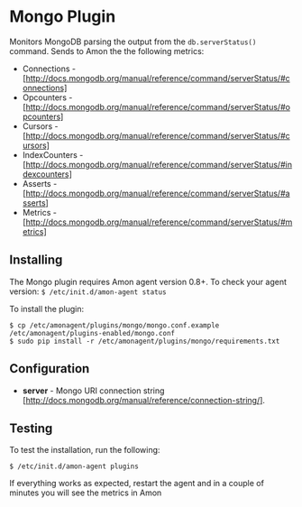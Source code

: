 # Mongo Plugin


Monitors MongoDB parsing the output from the `db.serverStatus()` command. Sends to Amon the the following metrics:  

- Connections - [http://docs.mongodb.org/manual/reference/command/serverStatus/#connections]
- Opcounters - [http://docs.mongodb.org/manual/reference/command/serverStatus/#opcounters]
- Cursors - [http://docs.mongodb.org/manual/reference/command/serverStatus/#cursors]
- IndexCounters - [http://docs.mongodb.org/manual/reference/command/serverStatus/#indexcounters]
- Asserts - [http://docs.mongodb.org/manual/reference/command/serverStatus/#asserts]
- Metrics - [http://docs.mongodb.org/manual/reference/command/serverStatus/#metrics]

## Installing

The Mongo plugin requires Amon agent version 0.8+. To check your agent version: `$ /etc/init.d/amon-agent status`

To install the plugin:


    $ cp /etc/amonagent/plugins/mongo/mongo.conf.example /etc/amonagent/plugins-enabled/mongo.conf
    $ sudo pip install -r /etc/amonagent/plugins/mongo/requirements.txt


## Configuration

* **server** - Mongo URI connection string [http://docs.mongodb.org/manual/reference/connection-string/].


## Testing

To test the installation, run the following:


    $ /etc/init.d/amon-agent plugins 
    
    
If everything works as expected, restart the agent and in a couple of minutes you will see the metrics in Amon 
